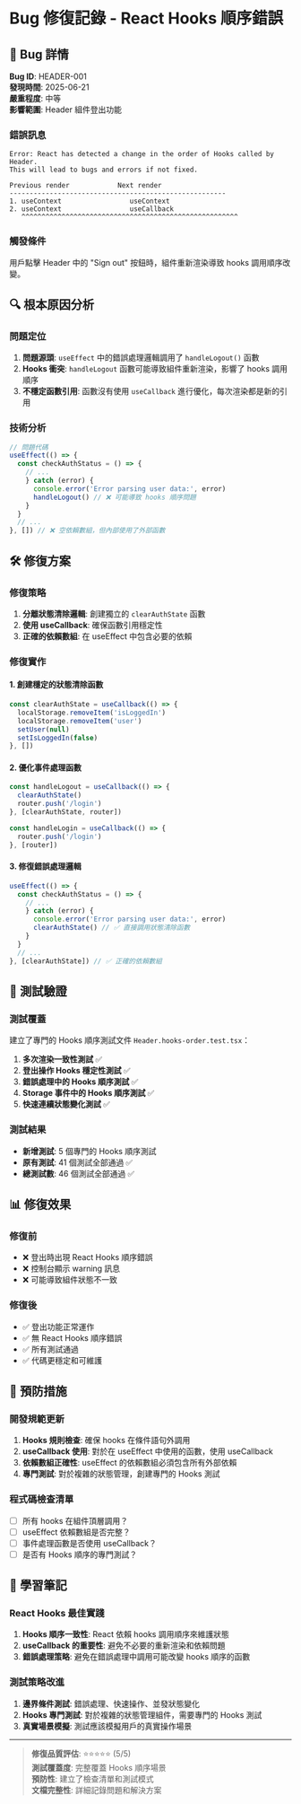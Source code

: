 # Bug 修復記錄 - React Hooks 順序錯誤

## 🐛 Bug 詳情

**Bug ID**: HEADER-001  
**發現時間**: 2025-06-21  
**嚴重程度**: 中等  
**影響範圍**: Header 組件登出功能  

### 錯誤訊息
```
Error: React has detected a change in the order of Hooks called by Header. 
This will lead to bugs and errors if not fixed.

Previous render            Next render
------------------------------------------------------
1. useContext                 useContext
2. useContext                 useCallback
   ^^^^^^^^^^^^^^^^^^^^^^^^^^^^^^^^^^^^^^^^^^^^^^^^^^^^^^
```

### 觸發條件
用戶點擊 Header 中的 "Sign out" 按鈕時，組件重新渲染導致 hooks 調用順序改變。

## 🔍 根本原因分析

### 問題定位
1. **問題源頭**: `useEffect` 中的錯誤處理邏輯調用了 `handleLogout()` 函數
2. **Hooks 衝突**: `handleLogout` 函數可能導致組件重新渲染，影響了 hooks 調用順序
3. **不穩定函數引用**: 函數沒有使用 `useCallback` 進行優化，每次渲染都是新的引用

### 技術分析
```typescript
// 問題代碼
useEffect(() => {
  const checkAuthStatus = () => {
    // ...
    } catch (error) {
      console.error('Error parsing user data:', error)
      handleLogout() // ❌ 可能導致 hooks 順序問題
    }
  }
  // ...
}, []) // ❌ 空依賴數組，但內部使用了外部函數
```

## 🛠️ 修復方案

### 修復策略
1. **分離狀態清除邏輯**: 創建獨立的 `clearAuthState` 函數
2. **使用 useCallback**: 確保函數引用穩定性
3. **正確的依賴數組**: 在 useEffect 中包含必要的依賴

### 修復實作

#### 1. 創建穩定的狀態清除函數
```typescript
const clearAuthState = useCallback(() => {
  localStorage.removeItem('isLoggedIn')
  localStorage.removeItem('user')
  setUser(null)
  setIsLoggedIn(false)
}, [])
```

#### 2. 優化事件處理函數
```typescript
const handleLogout = useCallback(() => {
  clearAuthState()
  router.push('/login')
}, [clearAuthState, router])

const handleLogin = useCallback(() => {
  router.push('/login')
}, [router])
```

#### 3. 修復錯誤處理邏輯
```typescript
useEffect(() => {
  const checkAuthStatus = () => {
    // ...
    } catch (error) {
      console.error('Error parsing user data:', error)
      clearAuthState() // ✅ 直接調用狀態清除函數
    }
  }
  // ...
}, [clearAuthState]) // ✅ 正確的依賴數組
```

## 🧪 測試驗證

### 測試覆蓋
建立了專門的 Hooks 順序測試文件 `Header.hooks-order.test.tsx`：

1. **多次渲染一致性測試** ✅
2. **登出操作 Hooks 穩定性測試** ✅  
3. **錯誤處理中的 Hooks 順序測試** ✅
4. **Storage 事件中的 Hooks 順序測試** ✅
5. **快速連續狀態變化測試** ✅

### 測試結果
- **新增測試**: 5 個專門的 Hooks 順序測試
- **原有測試**: 41 個測試全部通過 ✅
- **總測試數**: 46 個測試全部通過 ✅

## 📊 修復效果

### 修復前
- ❌ 登出時出現 React Hooks 順序錯誤
- ❌ 控制台顯示 warning 訊息
- ❌ 可能導致組件狀態不一致

### 修復後  
- ✅ 登出功能正常運作
- ✅ 無 React Hooks 順序錯誤
- ✅ 所有測試通過
- ✅ 代碼更穩定和可維護

## 🔄 預防措施

### 開發規範更新
1. **Hooks 規則檢查**: 確保 hooks 在條件語句外調用
2. **useCallback 使用**: 對於在 useEffect 中使用的函數，使用 useCallback
3. **依賴數組正確性**: useEffect 的依賴數組必須包含所有外部依賴
4. **專門測試**: 對於複雜的狀態管理，創建專門的 Hooks 測試

### 程式碼檢查清單
- [ ] 所有 hooks 在組件頂層調用？
- [ ] useEffect 依賴數組是否完整？
- [ ] 事件處理函數是否使用 useCallback？
- [ ] 是否有 Hooks 順序的專門測試？

## 📝 學習筆記

### React Hooks 最佳實踐
1. **Hooks 順序一致性**: React 依賴 hooks 調用順序來維護狀態
2. **useCallback 的重要性**: 避免不必要的重新渲染和依賴問題
3. **錯誤處理策略**: 避免在錯誤處理中調用可能改變 hooks 順序的函數

### 測試策略改進
1. **邊界條件測試**: 錯誤處理、快速操作、並發狀態變化
2. **Hooks 專門測試**: 對於複雜的狀態管理組件，需要專門的 Hooks 測試
3. **真實場景模擬**: 測試應該模擬用戶的真實操作場景

---

> **修復品質評估**: ⭐⭐⭐⭐⭐ (5/5)  
> **測試覆蓋度**: 完整覆蓋 Hooks 順序場景  
> **預防性**: 建立了檢查清單和測試模式  
> **文檔完整性**: 詳細記錄問題和解決方案